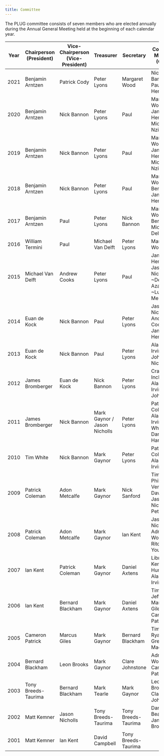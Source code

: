 ```yaml
---
title: Committee
---
```


The PLUG committee consists of seven members who are elected annually during the Annual General Meeting held at the beginning of each calendar year.

Year | Chairperson (President) | Vice-Chairperson (Vice-President) | Treasurer | Secretary | Committee Members (OCMs)
---- | ----------------------- | --------------------- | --------- | ------------- | ------------------------
2021 | Benjamin Arntzen  | Patrick Cody        | Peter Lyons | Margaret Wood | Nick Bannon, Paul, James Henstridge
2020 | Benjamin Arntzen  | Nick Bannon         | Peter Lyons | Paul       | Margaret Wood, James Henstridge, Michel Nzikou
2019 | Benjamin Arntzen  | Nick Bannon         | Peter Lyons | Paul       | Margaret Wood, James Henstridge, Michel Nzikou
2018 | Benjamin Arntzen  | Nick Bannon         | Peter Lyons | Paul       | Margaret Wood, Dean Bergin, James Henstridge
2017 | Benjamin Arntzen  | Paul            | Peter Lyons | Nick Bannon | Margaret Wood, Dean Bergin, Michael Van Delft
2016 | William Termini   | Paul            | Michael Van Delft | Peter Lyons | Margaret Wood
2015 | Michael Van Delft | Andrew Cooks        | Peter Lyons | Paul       | James Henstridge,  Jason Nicholls, ~Delan Azabani~, ~Luke Mercuri~
2014 | Euan de Kock      | Nick Bannon         | Paul    | Peter Lyons | Jason Nicholls, Andrew Cooks, James Henstridge
2013 | Euan de Kock      | Nick Bannon         | Paul    | Peter Lyons | Alastair Irvine, Luke John, Jason Nicholls
2012 | James Bromberger  | Euan de Kock        | Nick Bannon | Peter Lyons | Craig Inches, Alastair Irvine, Luke John
2011 | James Bromberger  | Nick Bannon         | Mark Gaynor / Jason Nicholls | Peter Lyons | Patrick Coleman, Alastair Irvine, Tim White, Daniel Harmsworth
2010 | Tim White         | Nick Bannon         | Mark Gaynor | Peter Lyons | Patrick Coleman, Alastair Irvine
2009 | Patrick Coleman   | Adon Metcalfe       | Mark Gaynor | Nick Sanford | Tim White, Phillip Verschure, David Lloyd, Jason Nicholls, Peter Lyons
2008 | Patrick Coleman   | Adon Metcalfe       | Mark Gaynor | Ian Kent | Jason Nicholls, Adrian Woodley, Ritchie Young
2007 | Ian Kent          | Patrick Coleman     | Mark Gaynor | Daniel Axtens | Librarian: Ken Muir-Hunt, Talks: Alastair Irvine
2006 | Ian Kent          | Bernard Blackham    | Mark Gaynor | Daniel Axtens | Tim White, Jeff Rida, Marcus Giles, Cameron Patrick
2005 | Cameron Patrick   | Marcus Giles        | Mark Gaynor | Bernard Blackham | Tim White, Ryan Smith, Greg Macham
2004 | Bernard Blackham  | Leon Brooks         | Mark Gaynor | Clare Johnstone | Adrian Woodley, Cameron Patrick
2003 | Tony Breeds-Taurima | Bernard Blackham  | Mark Tearle | Mark Gaynor | Leon Brooks, Clare Johnstone
2002 | Matt Kemner       | Jason Nicholls      | Tony Breeds-Taurima | Tony Breeds-Taurima | Daniel Beard, James Bromberger
2001 | Matt Kemner       | Ian Kent            | David Campbell | Tony Breeds-Taurima |
